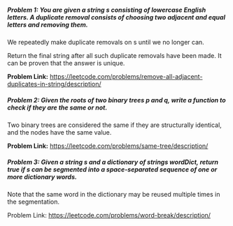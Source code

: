 ##### **Problem 1:** You are given a string s consisting of lowercase English letters. A duplicate removal consists of choosing two adjacent and equal letters and removing them.

We repeatedly make duplicate removals on s until we no longer can.

Return the final string after all such duplicate removals have been made. It can be proven that the answer is unique.

**Problem Link:** https://leetcode.com/problems/remove-all-adjacent-duplicates-in-string/description/


##### **Problem 2:** Given the roots of two binary trees p and q, write a function to check if they are the same or not.

Two binary trees are considered the same if they are structurally identical, and the nodes have the same value.


**Problem Link:** https://leetcode.com/problems/same-tree/description/

##### **Problem 3:** Given a string s and a dictionary of strings wordDict, return true if s can be segmented into a space-separated sequence of one or more dictionary words.

Note that the same word in the dictionary may be reused multiple times in the segmentation.

Problem Link: https://leetcode.com/problems/word-break/description/